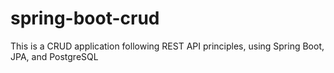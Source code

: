 # spring-boot-crud
This is a CRUD application following REST API principles, using Spring Boot, JPA, and PostgreSQL
